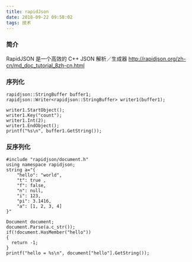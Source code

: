 ```yaml
---
title: rapidJson
date: 2018-09-22 09:58:02
tags: 技术
---
```

### 简介
RapidJSON 是一个高效的 C++ JSON 解析／生成器
http://rapidjson.org/zh-cn/md_doc_tutorial_8zh-cn.html

### 序列化
```
rapidjson::StringBuffer buffer1;
rapidjson::Writer<rapidjson::StringBuffer> writer1(buffer1);
    
writer1.StartObject();
writer1.Key("count");
writer1.Int(2);    
writer1.EndObject();
printf("%s\n", buffer1.GetString());

```

### 反序列化
```
#include "rapidjson/document.h"
using namespace rapidjson;
string a="{
    "hello": "world",
    "t": true ,
    "f": false,
    "n": null,
    "i": 123,
    "pi": 3.1416,
    "a": [1, 2, 3, 4]
}"

Document document;
document.Parse(a.c_str());
if(!document.HasMember("hello"))
{
  return -1;
}
printf("hello = %s\n", document["hello"].GetString());
```
